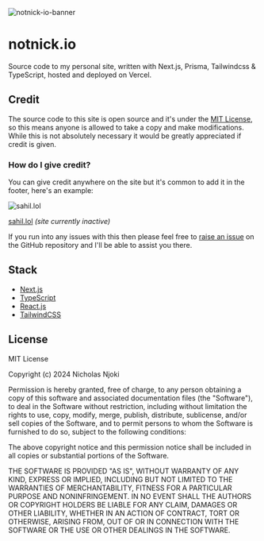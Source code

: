 ![notnick-io-banner](https://github.com/alsonick/notnick.io/assets/101022772/24dc8b0c-1a47-4005-8c22-d352acb74fcd)

# notnick.io

Source code to my personal site, written with Next.js, Prisma, Tailwindcss & TypeScript, hosted and deployed on Vercel.

## Credit

The source code to this site is open source and it's under the [MIT License](https://notnick.io/license), so this means anyone is allowed to take a copy and make modifications. While this is not absolutely necessary it would be greatly appreciated if credit is given.

### How do I give credit?

You can give credit anywhere on the site but it's common to add it in the footer, here's an example:

![sahil.lol](https://notnick.io/credit/credit-screenshot.png)

[sahil.lol](https://sahil.lol/) _(site currently inactive)_

If you run into any issues with this then please feel free to [raise an issue](https://github.com/alsonick/notnick.io/issues/new) on the GitHub repository and I'll be able to assist you there.

## Stack

- [Next.js](https://nextjs.org/)
- [TypeScript](https://www.typescriptlang.org/)
- [React.js](https://react.dev/)
- [TailwindCSS](https://tailwindcss.com/)

## License

MIT License

Copyright (c) 2024 Nicholas Njoki

Permission is hereby granted, free of charge, to any person obtaining a copy of this software and associated documentation files (the "Software"), to deal in the Software without restriction, including without limitation the rights to use, copy, modify, merge, publish, distribute, sublicense, and/or sell copies of the Software, and to permit persons to whom the Software is furnished to do so, subject to the following conditions:

The above copyright notice and this permission notice shall be included in all copies or substantial portions of the Software.

THE SOFTWARE IS PROVIDED "AS IS", WITHOUT WARRANTY OF ANY KIND, EXPRESS OR IMPLIED, INCLUDING BUT NOT LIMITED TO THE WARRANTIES OF MERCHANTABILITY, FITNESS FOR A PARTICULAR PURPOSE AND NONINFRINGEMENT. IN NO EVENT SHALL THE AUTHORS OR COPYRIGHT HOLDERS BE LIABLE FOR ANY CLAIM, DAMAGES OR OTHER LIABILITY, WHETHER IN AN ACTION OF CONTRACT, TORT OR OTHERWISE, ARISING FROM, OUT OF OR IN CONNECTION WITH THE SOFTWARE OR THE USE OR OTHER DEALINGS IN THE SOFTWARE.
